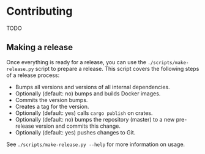 # Contributing

TODO

## Making a release

Once everything is ready for a release, you can use the `./scripts/make-release.py` script to prepare a release. This script covers the following steps of a release process:

* Bumps all versions and versions of all internal dependencies.
* Optionally (default: no) bumps and builds Docker images.
* Commits the version bumps.
* Creates a tag for the version.
* Optionally (default: yes) calls `cargo publish` on crates.
* Optionally (default: no) bumps the repository (master) to a new pre-release version and commits this change.
* Optionally (default: yes) pushes changes to Git.

See `./scripts/make-release.py --help` for more information on usage.
